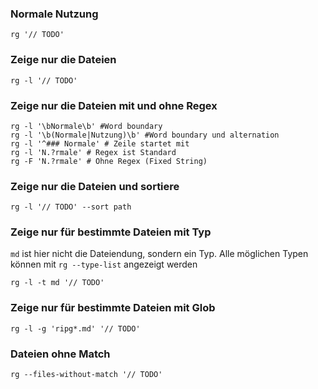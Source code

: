 ### Normale Nutzung
```shell
rg '// TODO'
```

### Zeige nur die Dateien
```shell
rg -l '// TODO'
```

### Zeige nur die Dateien mit und ohne Regex
```shell
rg -l '\bNormale\b' #Word boundary
rg -l '\b(Normale|Nutzung)\b' #Word boundary und alternation
rg -l '^### Normale' # Zeile startet mit 
rg -l 'N.?rmale' # Regex ist Standard
rg -F 'N.?rmale' # Ohne Regex (Fixed String)
```

### Zeige nur die Dateien und sortiere
```shell
rg -l '// TODO' --sort path
```

### Zeige nur für bestimmte Dateien mit Typ 
`md` ist hier nicht die Dateiendung, sondern ein Typ. Alle möglichen Typen können mit `rg --type-list` angezeigt werden
```shell
rg -l -t md '// TODO'
```

### Zeige nur für bestimmte Dateien mit Glob
```shell
rg -l -g 'ripg*.md' '// TODO'
```

### Dateien ohne Match
```shell
rg --files-without-match '// TODO'
```


